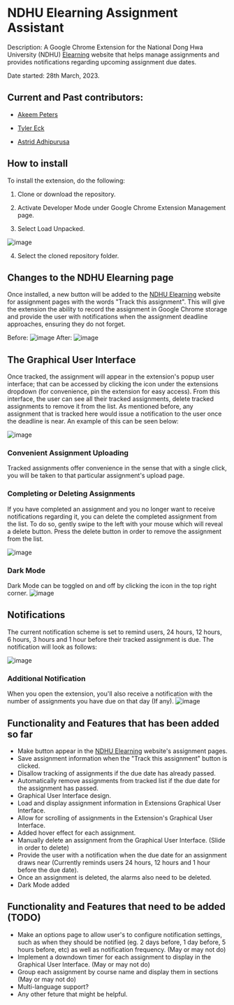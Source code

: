 # NDHU Elearning Assignment Assistant
Description: A Google Chrome Extension for the National Dong Hwa University (NDHU) [Elearning](http://www.elearn.ndhu.edu.tw/moodle/index.php?lang=en_utf8) website that helps manage assignments and provides notifications regarding upcoming assignment due dates.

Date started: 28th March, 2023.

## Current and Past contributors:
- [Akeem Peters](https://github.com/Ake3m)

- [Tyler Eck](https://github.com/Tylereck81)

- [Astrid Adhipurusa](https://github.com/scarstreet)

## How to install
To install the extension, do the following: 

1. Clone or download the repository.

2. Activate Developer Mode under Google Chrome Extension Management page.

3. Select Load Unpacked.

![image](https://user-images.githubusercontent.com/25711110/228929810-5f1ead29-951d-443c-bd16-7b0b5ecb5c7d.png)

4. Select the cloned repository folder.

## Changes to the NDHU Elearning page

Once installed, a new button will be added to the [NDHU Elearning](http://www.elearn.ndhu.edu.tw/moodle/index.php?lang=en_utf8) website for assignment pages with the words "Track this assignment". This will give the extension the ability to record the assignment in Google Chrome storage and provide the user with notifications when the assignment deadline approaches, ensuring they do not forget.

Before:
![image](https://user-images.githubusercontent.com/25711110/229331704-732849f1-545c-4e39-a056-af1a914d0807.png)
After:
![image](https://user-images.githubusercontent.com/25711110/228928754-e535891d-985a-4f19-9a26-582bc8869c50.png)

## The Graphical User Interface
Once tracked, the assignment will appear in the extension's popup user interface; that can be accessed by clicking the icon under the extensions dropdown (for convenience, pin the extension for easy access). From this interface, the user can see all their tracked assignments, delete tracked assignments to remove it from the list. As mentioned before, any assignment that is tracked here would issue a notification to the user once the deadline is near. 
An example of this can be seen below:

![image](https://user-images.githubusercontent.com/25711110/229470329-cf673fa8-01a2-4c21-a41e-bbc6e20ffc9b.png)

### Convenient Assignment Uploading
Tracked assignments offer convenience in the sense that with a single click, you will be taken to that particular assignment's upload page.

### Completing or Deleting Assignments
If you have completed an assignment and you no longer want to receive notifications regarding it, you can delete the completed assignment from the list. To do so, gently swipe to the left with your mouse which will reveal a delete button. Press the delete button in order to remove the assignment from the list. 

![image](https://user-images.githubusercontent.com/25711110/229470567-ce1f7a89-5efb-417a-ab09-ff875c76e588.png)

### Dark Mode
Dark Mode can be toggled on and off by clicking the icon in the top right corner.
![image](https://user-images.githubusercontent.com/25711110/229975925-c0bc131d-918e-4d45-80eb-89b02ce4029d.png)



## Notifications
The current notification scheme is set to remind users, 24 hours, 12 hours, 6 hours, 3 hours and 1 hour before their tracked assignment is due. The notification will look as follows:

![image](https://user-images.githubusercontent.com/25711110/229331506-0ebf5a33-301e-4d15-bc94-a3b279b5a47a.png)

### Additional Notification
When you open the extension, you'll also receive a notification with the number of assignments you have due on that day (If any).
![image](https://user-images.githubusercontent.com/25711110/230138930-4d1cd008-fbc2-47f9-aa29-88f47a2aa933.png)

## Functionality and Features that has been added so far
- Make button appear in the [NDHU Elearning](http://www.elearn.ndhu.edu.tw/moodle/index.php?lang=en_utf8) website's assignment pages.
- Save assignment information when the "Track this assignment" button is clicked. 
- Disallow tracking of assignments if the due date has already passed.
- Automatically remove assignments from tracked list if the due date for the assignment has passed.
- Graphical User Interface design.
- Load and display assignment information in Extensions Graphical User Interface.
- Allow for scrolling of assignments in the Extension's Graphical User Interface.
- Added hover effect for each assignment.
- Manually delete an assignment from the Graphical User Interface. (Slide in order to delete)
- Provide the user with a notification when the due date for an assignment draws near (Currently reminds users 24 hours, 12 hours and 1 hour before the due date).
- Once an assignment is deleted, the alarms also need to be deleted.
- Dark Mode added
## Functionality and Features that need to be added (TODO)
- Make an options page to allow user's to configure notification settings, such as when they should be notified (eg. 2 days before, 1 day before, 5 hours before, etc) as well as notification frequency. (May or may not do)
- Implement a downdown timer for each assignment to display in the Graphical User Interface. (May or may not do)
- Group each assignment by course name and display them in sections (May or may not do)
- Multi-language support?
- Any other feture that might be helpful. 
